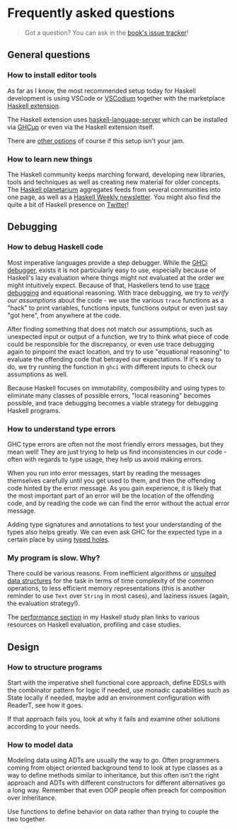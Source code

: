 # Frequently asked questions

> Got a question? You can ask in the [book's issue tracker](https://github.com/soupi/learn-haskell-blog-generator/issues)!

## General questions

### How to install editor tools

As far as I know, the most recommended setup today for Haskell development is using
VSCode or [VSCodium](https://vscodium.com/) together with the
marketplace [Haskell extension](https://marketplace.visualstudio.com/items?itemName=haskell.haskell).

The Haskell extension uses [haskell-language-server](https://github.com/haskell/haskell-language-server)
which can be installed via [GHCup](https://www.haskell.org/ghcup/) or even via the Haskell extension itself.

There are [other options](https://github.com/soupi/haskell-study-plan#tools)
of course if this setup isn't your jam.

### How to learn new things

The Haskell community keeps marching forward, developing new libraries, tools and techniques
as well as creating new material for older concepts.
The [Haskell planetarium](https://haskell.pl-a.net) aggregates feeds from several communities into
one page, as well as a [Haskell Weekly newsletter](https://haskellweekly.news/).
You might also find the quite a bit of Haskell presence on
[Twitter](https://twitter.com/search?q=%23Haskell&src=typeahead_click)!

## Debugging

### How to debug Haskell code

Most imperative languages provide a step debugger. While the
[GHCi debugger](http://downloads.haskell.org/~ghc/latest/docs/html/users_guide/ghci.html#the-ghci-debugger),
exists it is not particularly easy to use, especially because of Haskell's lazy evaluation where things
might not evaluated at the order we might intuitively expect. Because of that,
Haskellers tend to use
[trace debugging](https://hackage.haskell.org/package/base-4.15.0.0/docs/Debug-Trace.html#g:1) and
equational reasoning. With trace debugging, we try to *verify our assumptions* about the code -
we use the various `trace` functions as a "hack" to print variables, functions inputs, functions output
or even just say "got here", from anywhere at the code.

After finding something that does not match our assumptions, such as unexpected input or output
of a function, we try to think what piece of code could be responsible for the discrepancy, or even use
trace debugging again to pinpoint the exact location, and try to use "equational reasoning" to
evaluate the offending code that betrayed our expectations. If it's easy to do, we try running
the function in `ghci` with different inputs to check our assumptions as well.

Because Haskell focuses on immutability, composibility and using types to eliminate many
classes of possible errors, "local reasoning" becomes possible, and trace debugging
becomes a viable strategy for debugging Haskell programs.

### How to understand type errors

GHC type errors are often not the most friendly errors messages, but they mean well! They are just
trying to help us find inconsistencies in our code - often with regards to type usage, they help us
avoid making errors.

When you run into error messages, start by reading the messages themselves carefully
until you get used to them, and then the offending code hinted by the error message.
As you gain experience, it is likely that the most important part of an error will be the location
of the offending code, and by reading the code we can find the error without the actual error message.

Adding type signatures and annotations to test your understanding of the types also helps greatly.
We can even ask GHC for the expected type in a certain place by using
[typed holes](http://downloads.haskell.org/~ghc/latest/docs/html/users_guide/exts/typed_holes.html).

### My program is slow. Why?

There could be various reasons. From inefficient algorithms or
[unsuited data structures](https://github.com/soupi/haskell-study-plan#data-structures) for the task
in terms of time complexity of the common operations, to less efficient memory representations
(this is another reminder to use `Text` over `String` in most cases),
and laziness issues (again, the evaluation strategy!).

The [performance section](https://github.com/soupi/haskell-study-plan#performance) in my Haskell
study plan links to various resources on Haskell evaluation, profiling and case studies.

## Design

### How to structure programs

Start with the imperative shell functional core approach, define EDSLs with the combinator
pattern for logic if needed, use monadic capabilities such as State locally if needed,
maybe add an environment configuration with ReaderT, see how it goes.

If that approach fails you, look at why it fails and examine other solutions according to your needs.

### How to model data

Modeling data using ADTs are usually the way to go. Often programmers coming from object oriented
background tend to look at type classes as a way to define methods similar to inheritance,
but this often isn't the right approach and ADTs with different constructors for different alternatives
go a long way. Remember that even OOP people often preach for composition over inheritance.

Use functions to define behavior on data rather than trying to couple the two together.
